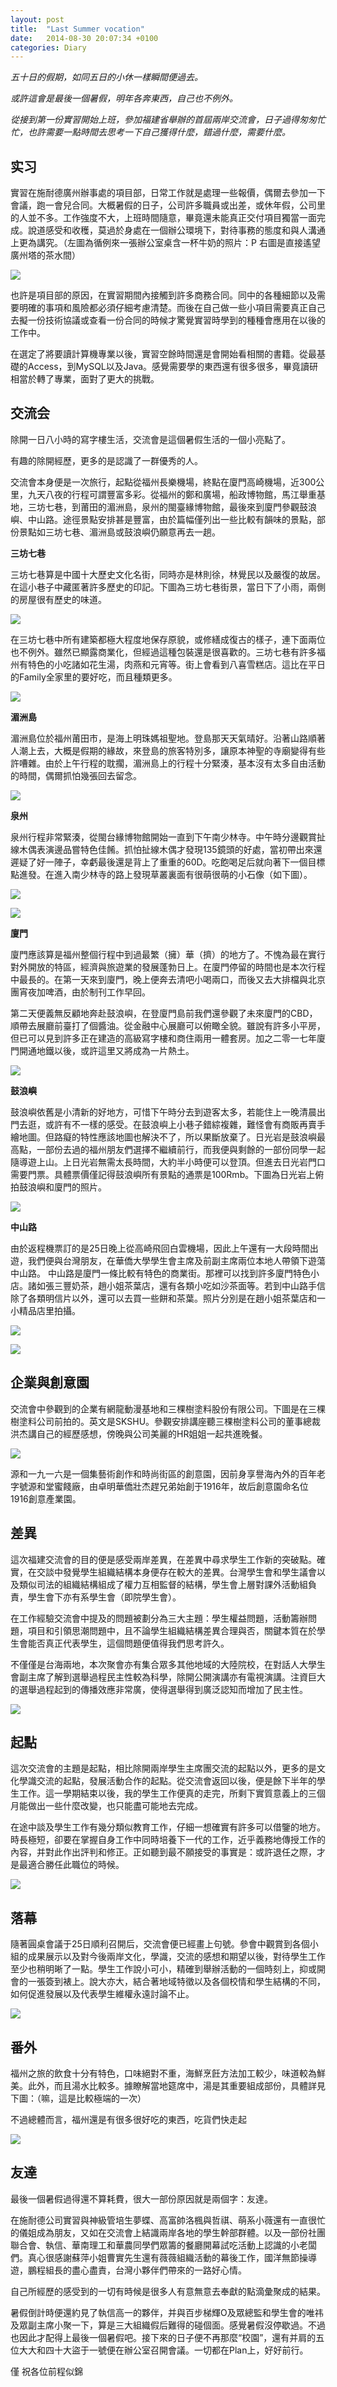 ```yaml
---
layout: post
title:  "Last Summer vocation"
date:   2014-08-30 20:07:34 +0100
categories: Diary 
---
```



*五十日的假期，如同五日的小休一樣瞬間便過去。*

*或許這會是最後一個暑假，明年各奔東西，自己也不例外。*

*從接到第一份實習開始上班，參加福建省舉辦的首屆兩岸交流會，日子過得匆匆忙忙，也許需要一點時間去思考一下自己獲得什麼，錯過什麼，需要什麼。*

实习
---

實習在施耐德廣州辦事處的項目部，日常工作就是處理一些報價，偶爾去參加一下會議，跑一會兒合同。大概暑假的日子，公司許多職員或出差，或休年假，公司里的人並不多。工作強度不大，上班時間隨意，畢竟還未能真正交付項目獨當一面完成。說道感受和收穫，莫過於身處在一個辦公環境下，對待事務的態度和與人溝通上更為講究。（左圖為循例來一張辦公室桌含一杯牛奶的照片：P  右圖是直接遙望廣州塔的茶水間）

![](http://img0.ph.126.net/xXIlaI5yEDqihZIOskzr5Q==/6608843337166760481.jpg)

也許是項目部的原因，在實習期間內接觸到許多商務合同。同中的各種細節以及需要明確的事項和風險都必須仔細考慮清楚。而後在自己做一些小項目需要真正自己去擬一份技術協議或查看一份合同的時候才驚覺實習時學到的種種會應用在以後的工作中。

在選定了將要讀計算機專業以後，實習空餘時間還是會開始看相關的書籍。從最基礎的Access，到MySQL以及Java。感覺需要學的東西還有很多很多，畢竟讀研相當於轉了專業，面對了更大的挑戰。

交流会
---

除開一日八小時的寫字樓生活，交流會是這個暑假生活的一個小亮點了。

有趣的除開經歷，更多的是認識了一群優秀的人。

交流會本身便是一次旅行，起點從福州長樂機場，終點在廈門高崎機場，近300公里，九天八夜的行程可謂豐富多彩。從福州的鄭和廣場，船政博物館，馬江舉重基地，三坊七巷，到莆田的湄洲島，泉州的閩臺緣博物館，最後來到廈門參觀鼓浪嶼、中山路。途徑景點安排甚是豐富，由於篇幅僅列出一些比較有韻味的景點，部份景點如三坊七巷、湄洲島或鼓浪嶼仍願意再去一趟。

**三坊七巷**

三坊七巷算是中國十大歷史文化名街，同時亦是林則徐，林覺民以及嚴復的故居。在這小巷子中藏匿著許多歷史的印記。下圖為三坊七巷街景，當日下了小雨，兩側的房屋很有歷史的味道。


![](http://img1.ph.126.net/AI6Vr_SGniVO3wRWr4uxPQ==/3751498489699927462.jpg)

在三坊七巷中所有建築都極大程度地保存原貌，或修繕成復古的樣子，連下面兩位也不例外。雖然已顯露商業化，但經過這種包裝還是很喜歡的。三坊七巷有許多福州有特色的小吃諸如花生湯，肉燕和元宵等。街上會看到八喜雪糕店。這比在平日的Family全家里的要好吃，而且種類更多。


![](http://img2.ph.126.net/WtlVTMEIWSvSkFhJ7vtiew==/6619147960141914965.jpg)

**湄洲島**

湄洲島位於福州莆田市，是海上明珠媽祖聖地。登島那天天氣晴好。沿著山路順著人潮上去，大概是假期的緣故，來登島的旅客特別多，讓原本神聖的寺廟變得有些許嘈雜。由於上午行程的耽擱，湄洲島上的行程十分緊湊，基本沒有太多自由活動的時間，偶爾抓怕幾張回去留念。


![](http://img2.ph.126.net/qQ8D7Q-P99UqmaaP95RjDA==/6619116074304709844.jpg)

**泉州**

泉州行程非常緊湊，從閩台緣博物館開始一直到下午南少林寺。中午時分邊觀賞扯線木偶表演邊品嘗特色佳餚。抓怕扯線木偶才發現135鏡頭的好處，當初帶出來還遲疑了好一陣子，幸虧最後還是背上了重重的60D。吃飽喝足后就向著下一個目標點進發。在進入南少林寺的路上發現草叢裏面有很萌很萌的小石像（如下圖）。

![](http://img1.ph.126.net/BPHJZbRinb4zSPZ4nYT7DQ==/6608677310910967276.jpg)

![](http://img0.ph.126.net/i2ux5wbNKWHOat2jmgpTHg==/6619096283095415241.jpg)

**廈門**

廈門應該算是福州整個行程中到過最繁（擁）華（擠）的地方了。不愧為最在實行對外開放的特區，經濟與旅遊業的發展蓬勃日上。在廈門停留的時間也是本次行程中最長的。在第一天來到廈門，晚上便奔去清吧小喝兩口，而後又去大排檔與北京團宵夜加啤酒，由於制刊工作早回。

第二天便義無反顧地奔赴鼓浪嶼，在登廈門島前我們還參觀了未來廈門的CBD，順帶去展廳前臺打了個醬油。從金融中心展廳可以俯瞰全貌。雖說有許多小平房，但已可以見到許多正在建造的高級寫字樓和商住兩用一體套房。加之二零一七年廈門開通地鐵以後，或許這里又將成為一片熱土。


![](http://img1.ph.126.net/90R6R3nCn0QZWR9pOmvfkg==/6608539871957494411.jpg)

**鼓浪嶼**

鼓浪嶼依舊是小清新的好地方，可惜下午時分去到遊客太多，若能住上一晚清晨出門去逛，或許有不一樣的感受。在鼓浪嶼上小巷子錯綜複雜，難怪會有商販再賣手繪地圖。但路癡的特性應該地圖也解決不了，所以果斷放棄了。日光岩是鼓浪嶼最高點，一部份去過的福州朋友們選擇不繼續前行，而我便與剩餘的一部份同學一起隨導遊上山。上日光岩無需太長時間，大約半小時便可以登頂。但進去日光岩門口需要門票。具體票價僅記得鼓浪嶼所有景點的通票是100Rmb。下圖為日光岩上俯拍鼓浪嶼和廈門的照片。


![](http://img0.ph.126.net/Jx7tzLqns37VKma1sIxTbQ==/3667055996686993002.jpg)

**中山路**

由於返程機票訂的是25日晚上從高崎飛回白雲機場，因此上午還有一大段時間出遊，我們便與台灣朋友，在華僑大學學生會主席及前副主席兩位本地人帶領下遊蕩中山路。
中山路是廈門一條比較有特色的商業街。那裡可以找到許多廈門特色小店。諸如張三豐奶茶，趙小姐茶葉店，還有各類小吃如沙茶面等。若到中山路手信除了各類明信片以外，還可以去買一些餅和茶葉。照片分別是在趙小姐茶葉店和一小精品店里拍攝。


![](http://img0.ph.126.net/f6KfEn5WsFCmWTb48gq_lg==/3680566795569035514.jpg)

![](http://img2.ph.126.net/DEbyOD60U2NEQcQhNG9-4g==/6619332678095381114.jpg)

企業與創意園
---

交流會中參觀到的企業有網龍動漫基地和三棵樹塗料股份有限公司。下圖是在三棵樹塗料公司前拍的。英文是SKSHU。參觀安排講座聽三棵樹塗料公司的董事總裁洪杰講自己的經歷感想，傍晚與公司美麗的HR姐姐一起共進晚餐。


![](http://img0.ph.126.net/131u_tkZ5k2X7ZxVmjK4Sw==/6608420025191184285.jpg)

源和一九一六是一個集藝術創作和時尚街區的創意園，因前身享譽海內外的百年老字號源和堂蜜餞廠，由卓明華僑壯杰趕兄弟始創于1916年，故后創意園命名位1916創意產業園。

差異
---

這次福建交流會的目的便是感受兩岸差異，在差異中尋求學生工作新的突破點。確實，在交談中發覺學生組織結構本身便存在較大的差異。台灣學生會和學生議會以及類似司法的組織結構組成了權力互相監督的結構，學生會上層對課外活動組負責，學生會下亦有系學生會（即院學生會）。


在工作經驗交流會中提及的問題被劃分為三大主題：學生權益問題，活動籌辦問題，項目和引領思潮問題中，且不論學生組織結構差異合理與否，關鍵本質在於學生會能否真正代表學生，這個問題便值得我們思考許久。

不僅僅是台海兩地，本次聚會亦有集合眾多其他地域的大陸院校，在對話人大學生會副主席了解到選舉過程民主性較為科學，除開公開演講亦有電視演講。注資巨大的選舉過程起到的傳播效應非常廣，使得選舉得到廣泛認知而增加了民主性。

![](http://img2.ph.126.net/dvMpU21pHIBJGy2neR22Wg==/6619195239141899492.jpg)


起點
---

這次交流會的主題是起點，相比除開兩岸學生主席團交流的起點以外，更多的是文化學識交流的起點，發展活動合作的起點。從交流會返回以後，便是餘下半年的學生工作。這一學期結束以後，我的學生工作便真的走完，所剩下實質意義上的三個月能做出一些什麼改變，也只能盡可能地去完成。

在途中談及學生工作有幾分類似教育工作，仔細一想確實有許多可以借鑒的地方。時長極短，卻要在掌握自身工作中同時培養下一代的工作，近乎義務地傳授工作的內容，并對此作出評判和修正。正如聽到最不願接受的事實是：或許退任之際，才是最適合勝任此職位的時候。

![](http://img2.ph.126.net/Zz3a3TutCrjH_Ce2BBFlzA==/6619395350258164475.jpg)

落幕
---

隨著圓桌會議于25日順利召開后，交流會便已經畫上句號。參會中觀賞到各個小組的成果展示以及對今後兩岸文化，學識，交流的感想和期望以後，對待學生工作至少也稍明晰了一點。學生工作說小可小，精確到舉辦活動的一個時刻上，抑或開會的一張簽到裱上。說大亦大，結合著地域特徵以及各個校情和學生結構的不同，如何促進發展以及代表學生維權永遠討論不止。

![](http://img1.ph.126.net/eXJJaRF8kt2-8eys_I9bUQ==/6608603643631904668.jpg)

番外
---
福州之旅的飲食十分有特色，口味絕對不重，海鮮烹飪方法加工較少，味道較為鮮美。此外，而且湯水比較多。據瞭解當地筵席中，湯是其重要組成部份，具體詳見下圖：（嘛，這是比較極端的一次）

不過總體而言，福州還是有很多很好吃的東西，吃貨們快走起

![](http://img2.ph.126.net/o0VjQqQponsU2CzEc-770w==/6599333661099430001.jpg)

友達
---

最後一個暑假過得還不算耗費，很大一部份原因就是兩個字：友達。

在施耐德公司實習與神級管培生夢蝶、高富帥洛楓與哲祺、萌系小薇還有一直很忙的儀姐成為朋友，又如在交流會上結識兩岸各地的學生幹部群體。以及一部份社團聯合會、執信、華南理工和華農同學們眾籌的餐廳開幕試吃活動上認識的小老闆們。真心很感謝蘇萍小姐曹實先生還有薇薇組織活動的幕後工作，國洋無節操導遊，鵬程組長的盡心盡責，台灣小夥伴們帶來的一路好心情。

自己所經歷的感受到的一切有時候是很多人有意無意去奉獻的點滴彙聚成的結果。

暑假倒計時便還約見了執信高一的夥伴，并與百步梯輝O及眾總監和學生會的唯祎及眾副主席小聚一下，算是三大組織假后難得的碰個面。感覺暑假沒停歇過。不過也因此才配得上最後一個暑假吧。接下來的日子便不再那麼“校園”，還有并肩的五位大大和四十大盜于一號便在辦公室召開會議。一切都在Plan上，好好前行。



僅 祝各位前程似錦